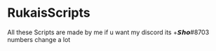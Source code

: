 # RukaisScripts
All these Scripts are made by me
if u want my discord its +𝙎𝙝𝙤#8703
numbers change a lot
